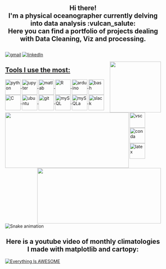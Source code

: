 <h2 align="center"> 
	Hi there! <br>
	I'm a physical oceanographer currently delving into data analysis :vulcan_salute: <br>
	Here you can find a portfolio of projects dealing with Data Cleaning, Viz and processing.
</h2>

##
[![gmail](https://img.shields.io/badge/Gmail-D14836?style=for-the-badge&logo=gmail&logoColor=white)](mailto:hbatistuzzo@gmail.com)
[![linkedIn](https://img.shields.io/badge/LinkedIn-0077B5?style=for-the-badge&logo=linkedin&logoColor=white)](https://www.linkedin.com/in/henrique-batistuzzo/)

<a href="https://www.codewars.com/users/hbatistuzzo" target="_blank">
    <img width="165" align="right" src="https://www.codewars.com/users/hbatistuzzo/badges/micro" />
</a>
	
##
<div>
<a href="https://github.com/hbatistuzzo">
<img height="180em" width="400em" align="left" src="https://github-readme-stats.vercel.app/api?username=hbatistuzzo&show_icons=true&theme=dark&include_all_commits=true&count_private=true"/>
<img height="180em" width="400em" align="right" src="https://github-readme-stats.vercel.app/api/top-langs/?username=hbatistuzzo&layout=compact&langs_count=7&theme=dark" />
</div>

<div>

## Tools I use the most:

</div>

<div style = 'display: inline_block'>

<a href="https://docs.python.org/3/">
<img align='center' width=50px alt='python' src='https://cdn.jsdelivr.net/gh/devicons/devicon/icons/python/python-original.svg' />
</a>

<a href="https://jupyter.org/">
<img align='center' width=50px alt='jupyter' src="https://cdn.jsdelivr.net/gh/devicons/devicon/icons/jupyter/jupyter-original-wordmark.svg" />
</a>

<a href="https://www.mathworks.com/products/matlab.html">
<img align='center' width=50px alt='matlab' src="https://cdn.jsdelivr.net/gh/devicons/devicon/icons/matlab/matlab-original.svg" />
</a>

<a href="https://www.r-project.org/">
<img align='center' width=50px alt='R' src="https://cdn.jsdelivr.net/gh/devicons/devicon/icons/r/r-original.svg"/>
</a>

<a href="https://www.arduino.cc/">
<img align='center' width=50px alt='arduino' src="https://cdn.jsdelivr.net/gh/devicons/devicon/icons/arduino/arduino-original-wordmark.svg" />
</a>

<a href="https://en.wikipedia.org/wiki/Bash_(Unix_shell)">
<img align='center' width=50px alt='bash' src="https://cdn.jsdelivr.net/gh/devicons/devicon/icons/bash/bash-original.svg" />
</a>

<a href="https://en.wikipedia.org/wiki/C_(programming_language)">
<img align='center' width=50px alt='C' src="https://cdn.jsdelivr.net/gh/devicons/devicon/icons/c/c-original.svg" />
</a>

<a href="https://https://ubuntu.com/">
<img align='center' width=50px alt='ubuntu' src="https://cdn.jsdelivr.net/gh/devicons/devicon/icons/ubuntu/ubuntu-plain-wordmark.svg" />
</a>

<a href="https://git-scm.com/">
<img align='center' width=50px alt='git' src="https://cdn.jsdelivr.net/gh/devicons/devicon/icons/git/git-original.svg" />
</a>

<a href="https://www.mysql.com/">
<img align='center' width=50px alt='mySQL' src="https://cdn.jsdelivr.net/gh/devicons/devicon/icons/mysql/mysql-original-wordmark.svg"/>
</a>

<a href="https://www.sqlalchemy.org/">
<img align='center' width=50px alt='mySQLa' src="https://cdn.jsdelivr.net/gh/devicons/devicon/icons/sqlalchemy/sqlalchemy-original.svg"/>
</a>

<a href="https://slack.com/">
<img align='center' width=50px alt='slack' src="https://cdn.jsdelivr.net/gh/devicons/devicon/icons/slack/slack-original.svg"/>
</a>

<a href="https://code.visualstudio.com/">
<img align='center' width=50px alt='vsc' src="https://cdn.jsdelivr.net/gh/devicons/devicon/icons/vscode/vscode-original.svg" />
</a>

<a href="https://www.anaconda.com/">
<img align='center' width=50px alt='conda' src="https://cdn.jsdelivr.net/gh/devicons/devicon/icons/anaconda/anaconda-original.svg" />
</a>

<a href="https://www.latex-project.org/">
<img align='center' width=50px alt='latex' src="https://cdn.jsdelivr.net/gh/devicons/devicon/icons/latex/latex-original.svg"/>
</a>
          
</div>

  ![Snake animation](https://github.com/PedroPDIN/PedroPDIN/blob/output/github-contribution-grid-snake.svg)

<h2 align="center"> 
	Here is a youtube video of monthly climatologies I made with matplotlib and cartopy:
</h2>

[![Everything Is AWESOME](https://lh3.googleusercontent.com/kcnWf8zi_7TcB6FDp8oe4tufvNH6CNlrOi8WBOE06IIabNS0k-mu4M8_dcdmS3XaB-nIt5akWYMRZifkLWOhZTev0fCP5WqOPnceaEilWq05RlcNcsT3SIMgKl_KWjyyIDVHO9oyLozgFGHzQz4TYwlZN6w1mFrd8uRP_cpFivwdDtn8j7VWvkkaxDNgWEm2DJDzTiP3zclqLV4Kffj47qFLimeKsCMuwuGr9dGHIYWMyZ4wwtHXtevInEbh44YL-tdmBaKD2mTXzw3vJ7ht2ciDtNqv3DRn19UIErMBW8T086TIwpUNUabLBh_5J92GguTqteGmpa5qHdZHsdTCc_7boG7HqFAfHzkrMtjgg1WZcbUwiQgQ1csoNOnioz05pyvmgC3gBPh8euKqDgUDN31e9misvKWtsS5PZ96EQEbjfPjfbu6Dr8IJpCU3La5xweclf2FJqm_O71FBIQVYaZOVA9SFN8cqCYGC3z_qq2e9MTndzJvIa2keVMDzWvjlBoy7ZHTnirON7yENBfWWUviHOANw3IPtp38tCQda8VK6DnGUbzbOqEVnxbxKiW4lNUKsqAf93lIisxEGAGlk85l_L1w4fUpUh_edmL_I-xQDZ6snYi9qfoDmX_vMxwasop1SeWz9GoxitUXiOW10zpyV3HzkSwFE4x5yfobTNP4moKWroy9oA2T9WQfNCxYgblfGeBPe7b_qTD4M8Iav6Su1qaoFZKcMA6ZqMidm-FB_ZjG2KeC9z8piOsmuJ3IQprTMSKAGdAiGBFiKK7WCbz6lAhK2bRNIE4nWagnuCTZcI5ZOav4u5kJ3KPsLTSt7skd_7K9gXjnx-29be1Q0tvxiUYNtxWkBnJ3y1mjvP__EQQkCZ77qMlEgRnR993hYWnDf0-cOAqvQX9STO3TZMdydeK8ba0YCPJUfGfqyXNnZZprYNd6-VhdRtMEXZtwTPQRqyh14_pl8_T2d7_w=w1025-h719-no?authuser=0)](https://youtu.be/5fsr0Ur9py8 "Climatologies")